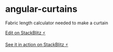 # angular-curtains

Fabric length calculator needed to make a curtain

[Edit on StackBlitz ⚡️](https://stackblitz.com/edit/angular-curtains)

[See it in action on StackBlitz ⚡️](https://angular-curtains.stackblitz.io/)